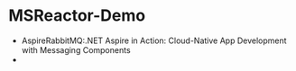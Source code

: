 # MSReactor-Demo
- AspireRabbitMQ:.NET Aspire in Action: Cloud-Native App Development with Messaging Components
- 
